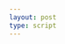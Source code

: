 ```yaml
---
layout: post
type: script
---
```

<section>
	<iiif-storyboard annotationlist='https://dnoneill.github.io/annotate/annotations/unicorn-list.json' styling='overlaycolor: none;activecolor:none;fit: horizontal;toggleoverlay: true;'></iiif-storyboard>
</section>

<style>
	.overlay > svg path:hover {
		fill-opacity: 0.0;
	}

	#unicorn_annotation {
		width: 10%;
	}
</style>